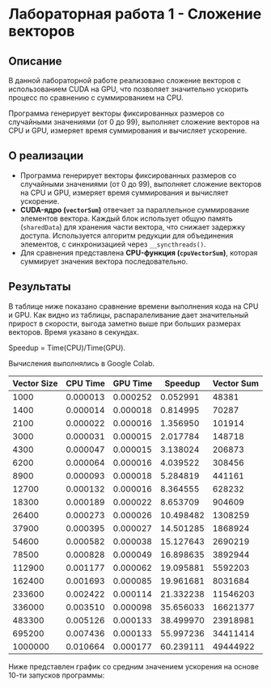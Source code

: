 # Лабораторная работа 1 - Сложение векторов

## Описание
В данной лабораторной работе реализовано сложение векторов с использованием CUDA на GPU, что позволяет значительно ускорить процесс по сравнению с суммированием на CPU.

Программа генерирует векторы фиксированных размеров со случайными значениями (от 0 до 99), выполняет сложение векторов на CPU и GPU, измеряет время суммирования и вычисляет ускорение.

## О реализации
- Программа генерирует векторы фиксированных размеров со случайными значениями (от 0 до 99), выполняет сложение векторов на CPU и GPU, измеряет время суммирования и вычисляет ускорение.
- **CUDA-ядро (`vectorSum`)** отвечает за параллельное суммирование элементов вектора. Каждый блок использует общую память (`sharedData`) для хранения части вектора, что снижает задержку доступа. Используется алгоритм редукции для объединения элементов, с синхронизацией через `__syncthreads()`.
- Для сравнения представлена **CPU-функция (`cpuVectorSum`)**, которая суммирует значения вектора последовательно.


## Результаты

В таблице ниже показано сравнение времени выполнения кода на CPU и GPU. Как видно из таблицы, распаралеливание дает значительный прирост в скорости, выгода заметно выше при больших размерах векторов. Время указано в секундах.

Speedup = Time(CPU)/Time(GPU).

Вычисления выполнялись в Google Colab.

| Vector Size | CPU Time   | GPU Time   | Speedup  | Vector Sum       |
|-------------|------------|------------|----------|------------------|
| 1000        | 0.000013   | 0.000252   | 0.052991 | 48381            |
| 1400        | 0.000014   | 0.000018   | 0.814995 | 70287            |
| 2100        | 0.000022   | 0.000016   | 1.356950 | 101914           |
| 3000        | 0.000031   | 0.000015   | 2.017784 | 148718           |
| 4300        | 0.000047   | 0.000015   | 3.138024 | 206873           |
| 6200        | 0.000064   | 0.000016   | 4.039522 | 308456           |
| 8900        | 0.000093   | 0.000018   | 5.284819 | 441161           |
| 12700       | 0.000132   | 0.000016   | 8.364555 | 628232           |
| 18300       | 0.000189   | 0.000022   | 8.653709 | 904609           |
| 26400       | 0.000273   | 0.000026   | 10.498482| 1308259          |
| 37900       | 0.000395   | 0.000027   | 14.501285| 1868924          |
| 54600       | 0.000582   | 0.000038   | 15.127643| 2690219          |
| 78500       | 0.000828   | 0.000049   | 16.898635| 3892944          |
| 112900      | 0.001177   | 0.000062   | 19.095881| 5592203          |
| 162400      | 0.001693   | 0.000085   | 19.961681| 8031684          |
| 233600      | 0.002422   | 0.000114   | 21.332238| 11546203         |
| 336000      | 0.003510   | 0.000098   | 35.656033| 16621377         |
| 483300      | 0.005126   | 0.000133   | 38.499970| 23918981         |
| 695200      | 0.007436   | 0.000133   | 55.997236| 34411414         |
| 1000000     | 0.010664   | 0.000177   | 60.239111| 49444922         |

Ниже представлен график со средним значением ускорения на основе 10-ти запусков программы:
